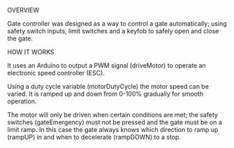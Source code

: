 OVERVIEW

Gate controller was designed as a way to control a gate automatically; using safety switch inputs, limit switches and a keyfob to safely open and close the gate.

HOW IT WORKS

It uses an Arduino to output a PWM signal (driveMotor) to operate an electronic speed controller (ESC). 

Using a duty cycle variable (motorDutyCycle) the motor speed can be varied. It is ramped up and down from 0-100% gradually for smooth operation.

The motor will only be driven when certain conditions are met; the safety switches (gateEmergency) must not be pressed and the gate must be on a limit ramp. 
In this case the gate always knows which direction to ramp up (rampUP) in and when to decelerate (rampDOWN) to a stop.
